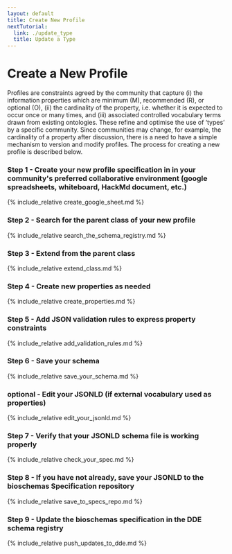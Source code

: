 ```yaml
---
layout: default
title: Create New Profile
nextTutorial:
  link: ./update_type
  title: Update a Type
---
```


# Create a New Profile
Profiles are constraints agreed by the community that capture (i) the information properties which are minimum (M), recommended (R), or optional (O), (ii) the cardinality of the property, i.e. whether it is expected to occur once or many times, and (iii) associated controlled vocabulary terms drawn from existing ontologies. These refine and optimise the use of ‘types’ by a specific community. Since communities may change, for example, the cardinality of a property after discussion, there is a need to have a simple mechanism to version and modify profiles. The process for creating a new profile is described below.

### Step 1 - Create your new profile specification in in your community's preferred collaborative environment (google spreadsheets, whiteboard, HackMd document, etc.)
{% include_relative create_google_sheet.md %}

### Step 2 - Search for the parent class of your new profile
{% include_relative search_the_schema_registry.md %}

### Step 3 - Extend from the parent class
{% include_relative extend_class.md %}

### Step 4 - Create new properties as needed
{% include_relative create_properties.md %}

### Step 5 - Add JSON validation rules to express property constraints
{% include_relative add_validation_rules.md %}

### Step 6 - Save your schema
{% include_relative save_your_schema.md %}

### optional - Edit your JSONLD (if external vocabulary used as properties)
{% include_relative edit_your_jsonld.md %}

### Step 7 - Verify that your JSONLD schema file is working properly
{% include_relative check_your_spec.md %}

### Step 8 - If you have not already, save your JSONLD to the bioschemas Specification repository
{% include_relative save_to_specs_repo.md %}

### Step 9 - Update the bioschemas specification in the DDE schema registry
{% include_relative push_updates_to_dde.md %}

